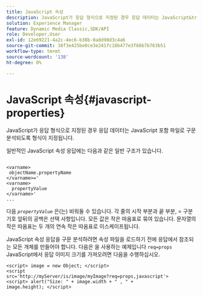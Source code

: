 ```yaml
---
title: JavaScript 속성
description: JavaScript가 응답 형식으로 지정된 경우 응답 데이터는 JavaScript&trade; include 파일로 구문 분석되도록 형식이 지정됩니다.
solution: Experience Manager
feature: Dynamic Media Classic,SDK/API
role: Developer,User
exl-id: 12e69221-4a2c-4ec6-b38b-0a8d98d3c4a6
source-git-commit: 38f3e425be0ce3e241fc18b477e3f68b7b763b51
workflow-type: tm+mt
source-wordcount: '138'
ht-degree: 0%

---
```


# JavaScript 속성{#javascript-properties}

JavaScript가 응답 형식으로 지정된 경우 응답 데이터는 JavaScript 포함 파일로 구문 분석되도록 형식이 지정됩니다.

일반적인 JavaScript 속성 응답에는 다음과 같은 일반 구조가 있습니다.

```
           
<varname> 
 objectName.propertyName 
</varname>=' 
<varname>
  propertyValue 
</varname>' 
...
```

다음 *`propertyValue`* 은(는) 비워둘 수 있습니다. 각 줄의 시작 부분과 끝 부분, = 구분 기호 앞뒤의 공백은 선택 사항입니다. 모든 값은 작은 따옴표로 묶여 있습니다. 문자열의 작은 따옴표는 두 개의 연속 작은 따옴표로 이스케이프됩니다.

JavaScript 속성 응답을 구문 분석하려면 속성 파일을 로드하기 전에 응답에서 참조되는 모든 개체를 만들어야 합니다. 다음은 을 사용하는 예제입니다 `req=props` JavaScript에서 응답 이미지 크기를 가져오려면 다음을 수행하십시오.

```
<script> image = new Object; </script> 
<script 
src='http://myServer/is/image/myImage?req=props,javascript'> 
<script> alert("Size: " + image.width + " , " + 
image.height); </script>
```
